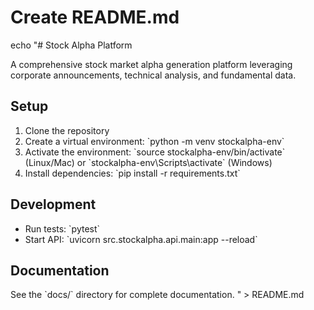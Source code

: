 # Create README.md
echo "# Stock Alpha Platform

A comprehensive stock market alpha generation platform leveraging corporate announcements, technical analysis, and fundamental data.

## Setup

1. Clone the repository
2. Create a virtual environment: \`python -m venv stockalpha-env\`
3. Activate the environment: \`source stockalpha-env/bin/activate\` (Linux/Mac) or \`stockalpha-env\\Scripts\\activate\` (Windows)
4. Install dependencies: \`pip install -r requirements.txt\`

## Development

- Run tests: \`pytest\`
- Start API: \`uvicorn src.stockalpha.api.main:app --reload\`

## Documentation

See the \`docs/\` directory for complete documentation.
" > README.md
